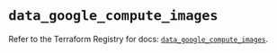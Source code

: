 # `data_google_compute_images`

Refer to the Terraform Registry for docs: [`data_google_compute_images`](https://registry.terraform.io/providers/hashicorp/google-beta/6.49.1/docs/data-sources/google_compute_images).
